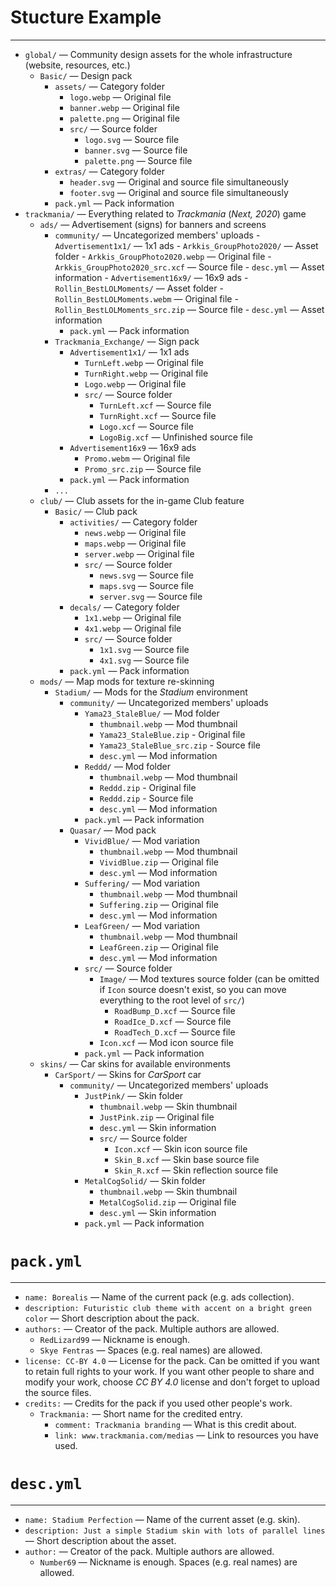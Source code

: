 # Stucture Example
---
- `global/` — Community design assets for the whole infrastructure (website, resources, etc.)
    - `Basic/` — Design pack
        - `assets/` — Category folder
            - `logo.webp` — Original file
            - `banner.webp` — Original file
            - `palette.png` — Original file
            - `src/` — Source folder
                - `logo.svg` — Source file
                - `banner.svg` — Source file
                - `palette.png` — Source file
        - `extras/` — Category folder
            - `header.svg` — Original and source file simultaneously
            - `footer.svg` — Original and source file simultaneously
        - `pack.yml` — Pack information
- `trackmania/` — Everything related to *Trackmania* (*Next, 2020*) game
    - `ads/` — Advertisement (signs) for banners and screens
        - `community/` — Uncategorized members' uploads
                - `Advertisement1x1/` — 1x1 ads
                    - `Arkkis_GroupPhoto2020/` — Asset folder
                        - `Arkkis_GroupPhoto2020.webp` — Original file
                        - `Arkkis_GroupPhoto2020_src.xcf` — Source file
                        - `desc.yml` — Asset information
                - `Advertisement16x9/` — 16x9 ads
                    - `Rollin_BestLOLMoments/` — Asset folder
                        - `Rollin_BestLOLMoments.webm` — Original file
                        - `Rollin_BestLOLMoments_src.zip` — Source file
                        - `desc.yml` — Asset information
            - `pack.yml` — Pack information
        - `Trackmania_Exchange/` — Sign pack
            - `Advertisement1x1/` — 1x1 ads
                - `TurnLeft.webp` — Original file
                - `TurnRight.webp` — Original file
                - `Logo.webp` — Original file
                - `src/` — Source folder
                    - `TurnLeft.xcf` — Source file
                    - `TurnRight.xcf` — Source file
                    - `Logo.xcf` — Source file
                    - `LogoBig.xcf` — Unfinished source file
            - `Advertisement16x9` — 16x9 ads
                - `Promo.webm` — Original file
                - `Promo_src.zip` — Source file
            - `pack.yml` — Pack information
        - `...`
    - `club/` — Club assets for the in-game Club feature
        - `Basic/` — Club pack
            - `activities/` — Category folder
                - `news.webp` — Original file
                - `maps.webp` — Original file
                - `server.webp` — Original file
                - `src/` — Source folder
                    - `news.svg` — Source file
                    - `maps.svg` — Source file
                    - `server.svg` — Source file
            - `decals/` — Category folder
                - `1x1.webp` — Original file
                - `4x1.webp` — Original file
                - `src/` — Source folder
                    - `1x1.svg` — Source file
                    - `4x1.svg` — Source file
            - `pack.yml` — Pack information
    - `mods/` — Map mods for texture re-skinning
        - `Stadium/` — Mods for the *Stadium* environment
            - `community/` — Uncategorized members' uploads
                - `Yama23_StaleBlue/` — Mod folder
                    - `thumbnail.webp` — Mod thumbnail
                    - `Yama23_StaleBlue.zip` - Original file
                    - `Yama23_StaleBlue_src.zip` - Source file
                    - `desc.yml` — Mod information
                - `Reddd/` — Mod folder
                    - `thumbnail.webp` — Mod thumbnail
                    - `Reddd.zip` - Original file
                    - `Reddd.zip` - Source file
                    - `desc.yml` — Mod information
                - `pack.yml` — Pack information
            - `Quasar/` — Mod pack
                - `VividBlue/` — Mod variation
                    - `thumbnail.webp` — Mod thumbnail
                    - `VividBlue.zip` — Original file
                    - `desc.yml` — Mod information
                - `Suffering/` — Mod variation
                    - `thumbnail.webp` — Mod thumbnail
                    - `Suffering.zip` — Original file
                    - `desc.yml` — Mod information
                - `LeafGreen/` — Mod variation
                    - `thumbnail.webp` — Mod thumbnail
                    - `LeafGreen.zip` — Original file
                    - `desc.yml` — Mod information
                - `src/` — Source folder
                    - `Image/` — Mod textures source folder (can be omitted if `Icon` source doesn't exist, so you can move everything to the root level of `src/`)
                        - `RoadBump_D.xcf` — Source file
                        - `RoadIce_D.xcf` — Source file
                        - `RoadTech_D.xcf` — Source file
                    - `Icon.xcf` — Mod icon source file
                - `pack.yml` — Pack information
    - `skins/` — Car skins for available environments
        - `CarSport/` — Skins for *CarSport* car
            - `community/` — Uncategorized members' uploads
                - `JustPink/` — Skin folder
                    - `thumbnail.webp` — Skin thumbnail
                    - `JustPink.zip` — Original file
                    - `desc.yml` — Skin information
                    - `src/` — Source folder
                        - `Icon.xcf` — Skin icon source file
                        - `Skin_B.xcf` — Skin base source file
                        - `Skin_R.xcf` — Skin reflection source file
                - `MetalCogSolid/` — Skin folder
                    - `thumbnail.webp` — Skin thumbnail
                    - `MetalCogSolid.zip` — Original file
                    - `desc.yml` — Skin information
                - `pack.yml` — Pack information

# `pack.yml`
---
- `name: Borealis` — Name of the current pack (e.g. ads collection).
- `description: Futuristic club theme with accent on a bright green color` — Short description about the pack.
- `authors:` — Creator of the pack. Multiple authors are allowed.
    - `RedLizard99` — Nickname is enough.
    - `Skye Fentras` — Spaces (e.g. real names) are allowed.
- `license: CC-BY 4.0` — License for the pack. Can be omitted if you want to retain full rights to your work. If you want other people to share and modify your work, choose *CC BY 4.0* license and don't forget to upload the source files.
- `credits:` — Credits for the pack if you used other people's work.
    - `Trackmania:` — Short name for the credited entry.
        - `comment: Trackmania branding` — What is this credit about.
        - `link: www.trackmania.com/medias` — Link to resources you have used.
        
# `desc.yml`
---
- `name: Stadium Perfection` — Name of the current asset (e.g. skin).
- `description: Just a simple Stadium skin with lots of parallel lines` — Short description about the asset.
- `author:` — Creator of the pack. Multiple authors are allowed.
    - `Number69` — Nickname is enough. Spaces (e.g. real names) are allowed.
